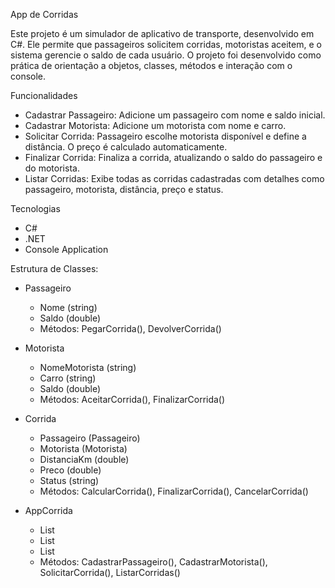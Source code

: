 App de Corridas

Este projeto é um simulador de aplicativo de transporte, desenvolvido em C#. Ele permite que passageiros solicitem corridas, motoristas aceitem, e o sistema gerencie o saldo de cada usuário. O projeto foi desenvolvido como prática de orientação a objetos, classes, métodos e interação com o console.

Funcionalidades
- Cadastrar Passageiro: Adicione um passageiro com nome e saldo inicial.
- Cadastrar Motorista: Adicione um motorista com nome e carro.
- Solicitar Corrida: Passageiro escolhe motorista disponível e define a distância. O preço é calculado automaticamente.
- Finalizar Corrida: Finaliza a corrida, atualizando o saldo do passageiro e do motorista.
- Listar Corridas: Exibe todas as corridas cadastradas com detalhes como passageiro, motorista, distância, preço e status.

Tecnologias
- C#
- .NET
- Console Application

Estrutura de Classes:
- Passageiro
  - Nome (string)
  - Saldo (double)
  - Métodos: PegarCorrida(), DevolverCorrida()

- Motorista
  - NomeMotorista (string)
  - Carro (string)
  - Saldo (double)
  - Métodos: AceitarCorrida(), FinalizarCorrida()

- Corrida
  - Passageiro (Passageiro)
  - Motorista (Motorista)
  - DistanciaKm (double)
  - Preco (double)
  - Status (string)
  - Métodos: CalcularCorrida(), FinalizarCorrida(), CancelarCorrida()

- AppCorrida
  - List<Passageiro>
  - List<Motorista>
  - List<Corrida>
  - Métodos: CadastrarPassageiro(), CadastrarMotorista(), SolicitarCorrida(), ListarCorridas()
